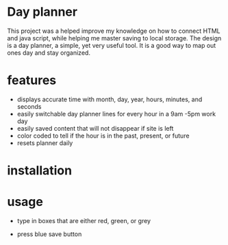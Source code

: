 # Day planner

This project was a helped improve my knowledge on how to connect HTML and java script, while helping me master saving to local storage. The design is a day planner, a simple, yet very useful tool. It is a good way to map out ones day and stay organized. 

# features
- displays accurate time with month, day, year, hours, minutes, and seconds
- easily switchable day planner lines for every hour in a 9am -5pm work day
- easily saved content that will not disappear if site is left
- color coded to tell if the hour is in the past, present, or future
- resets planner daily

# installation 


# usage

- type in boxes that are either red, green, or grey

- press blue save button
